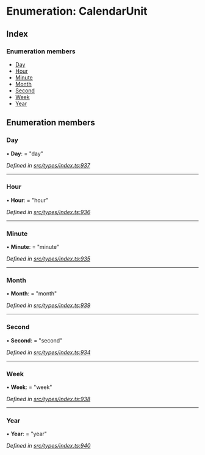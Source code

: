 # Enumeration: CalendarUnit

## Index

### Enumeration members

* [Day](calendarunit.md#day)
* [Hour](calendarunit.md#hour)
* [Minute](calendarunit.md#minute)
* [Month](calendarunit.md#month)
* [Second](calendarunit.md#second)
* [Week](calendarunit.md#week)
* [Year](calendarunit.md#year)

## Enumeration members

###  Day

• **Day**: = "day"

*Defined in [src/types/index.ts:937](https://github.com/PolymathNetwork/polymesh-sdk/blob/23062de4/src/types/index.ts#L937)*

___

###  Hour

• **Hour**: = "hour"

*Defined in [src/types/index.ts:936](https://github.com/PolymathNetwork/polymesh-sdk/blob/23062de4/src/types/index.ts#L936)*

___

###  Minute

• **Minute**: = "minute"

*Defined in [src/types/index.ts:935](https://github.com/PolymathNetwork/polymesh-sdk/blob/23062de4/src/types/index.ts#L935)*

___

###  Month

• **Month**: = "month"

*Defined in [src/types/index.ts:939](https://github.com/PolymathNetwork/polymesh-sdk/blob/23062de4/src/types/index.ts#L939)*

___

###  Second

• **Second**: = "second"

*Defined in [src/types/index.ts:934](https://github.com/PolymathNetwork/polymesh-sdk/blob/23062de4/src/types/index.ts#L934)*

___

###  Week

• **Week**: = "week"

*Defined in [src/types/index.ts:938](https://github.com/PolymathNetwork/polymesh-sdk/blob/23062de4/src/types/index.ts#L938)*

___

###  Year

• **Year**: = "year"

*Defined in [src/types/index.ts:940](https://github.com/PolymathNetwork/polymesh-sdk/blob/23062de4/src/types/index.ts#L940)*
